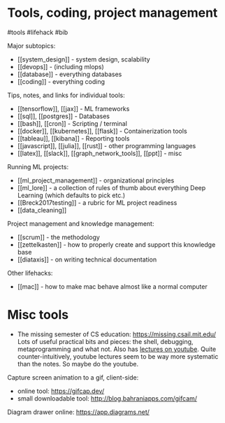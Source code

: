 # Tools, coding, project management

#tools #lifehack #bib

Major subtopics:
* [[system_design]] - system design, scalability
* [[devops]] - (including mlops)
* [[database]] - everything databases
* [[coding]] - everything coding

Tips, notes, and links for individual tools:
* [[tensorflow]], [[jax]] - ML frameworks
* [[sql]], [[postgres]] - Databases
* [[bash]], [[cron]] - Scripting / terminal
* [[docker]], [[kubernetes]], [[flask]] - Containerization tools
* [[tableau]], [[kibana]] - Reporting tools
* [[javascript]], [[julia]], [[rust]] - other programming languages
* [[latex]], [[slack]], [[graph_network_tools]], [[ppt]] - misc

Running ML projects:
* [[ml_project_management]] - organizational principles
* [[ml_lore]] - a collection of rules of thumb about everything Deep Learning (which defaults to pick etc.)
* [[Breck2017testing]] - a rubric for ML project readiness
* [[data_cleaning]]

Project management and knowledge management:
* [[scrum]] - the methodology
* [[zettelkasten]] - how to properly create and support this knowledge base
* [[diataxis]] - on writing technical documentation

Other lifehacks:
* [[mac]] - how to make mac behave almost like a normal computer

# Misc tools

* The missing semester of CS education: https://missing.csail.mit.edu/
Lots of useful practical bits and pieces: the shell, debugging, metaprogramming and what not. Also has [lectures on youtube](https://www.youtube.com/playlist?list=PLyzOVJj3bHQuloKGG59rS43e29ro7I57J). Quite counter-intuitively, youtube lectures seem to be way more systematic than the notes. So maybe do the youtube.

Capture screen animation to a gif, client-side:
* online tool: https://gifcap.dev/	
* small downloadable tool: http://blog.bahraniapps.com/gifcam/

Diagram drawer online: https://app.diagrams.net/